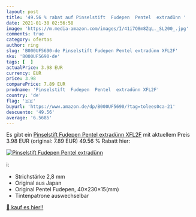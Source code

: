 ```yaml
---
layout: post
title: '49.56 % rabat auf Pinselstift  Fudepen  Pentel  extradünn '
date: 2021-01-30 02:56:58
image: 'https://m.media-amazon.com/images/I/41i7Q8m8ZqL._SL200_.jpg'
comments: true
category: ofertas
author: ring
slug: 'B000UF5690-de Pinselstift Fudepen Pentel extradünn XFL2F'
sku: 'B000UF5690-de'
tags: [  ]
actualPrice: 3.98 EUR
currency: EUR
price: 3.98
comparePrice: 7.89 EUR
prodname: 'Pinselstift  Fudepen  Pentel  extradünn XFL2F'
country: 'de'
flag: '🇩🇪'
buyurl: 'https://www.amazon.de/dp/B000UF5690/?tag=tolees0ca-21'
descuento: '49.56'
average: '6.5685'
---
```


Es gibt ein [Pinselstift  Fudepen  Pentel  extradünn XFL2F](https://www.amazon.de/dp/B000UF5690/?tag=tolees0ca-21) mit aktuellem Preis 3.98 EUR (original: 7.89 EUR) 49.56 % Rabatt hier:

[![Pinselstift  Fudepen  Pentel  extradünn ](https://m.media-amazon.com/images/I/41i7Q8m8ZqL._SL200_.jpg)](https://www.amazon.de/dp/B000UF5690/?tag=tolees0ca-21)

ℹ️:

- Strichstärke 2,8 mm
- Original aus Japan
- Original Pentel Fudepen, 40×230×15(mm)
- Tintenpatrone auswechselbar

[🛒 kauf es hier!!](https://www.amazon.de/dp/B000UF5690/?tag=tolees0ca-21)
